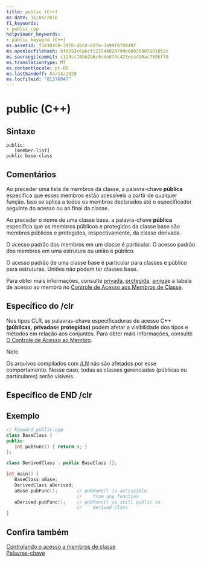 ```yaml
---
title: public (C++)
ms.date: 11/04/2016
f1_keywords:
- public_cpp
helpviewer_keywords:
- public keyword [C++]
ms.assetid: f3e10a59-39f6-4bcd-827e-3e99f8f89497
ms.openlocfilehash: bf8293c6a6cf12154b02979de08035807991052c
ms.sourcegitcommit: c123cc76bb2b6c5cde6f4c425ece420ac733bf70
ms.translationtype: MT
ms.contentlocale: pt-BR
ms.lasthandoff: 04/14/2020
ms.locfileid: "81376047"
---
```

# <a name="public-c"></a>public (C++)

## <a name="syntax"></a>Sintaxe

```
public:
   [member-list]
public base-class
```

## <a name="remarks"></a>Comentários

Ao preceder uma lista de membros da classe, a palavra-chave **pública** especifica que esses membros estão acessíveis a partir de qualquer função. Isso se aplica a todos os membros declarados até o especificador seguinte do acesso ou ao final da classe.

Ao preceder o nome de uma classe base, a palavra-chave **pública** especifica que os membros públicos e protegidos da classe base são membros públicos e protegidos, respectivamente, da classe derivada.

O acesso padrão dos membros em um classe é particular. O acesso padrão dos membros em uma estrutura ou união é público.

O acesso padrão de uma classe base é particular para classes e público para estruturas. Uniões não podem ter classes base.

Para obter mais informações, consulte [privada](../cpp/private-cpp.md), [protegida,](../cpp/protected-cpp.md) [amiga](../cpp/friend-cpp.md)e a tabela de acesso ao membro no [Controle de Acesso aos Membros de Classe](member-access-control-cpp.md).

## <a name="clr-specific"></a>Específico do /clr

Nos tipos CLR, as palavras-chave especificadoras de acesso C++**(públicas,** **privadas**e **protegidas)** podem afetar a visibilidade dos tipos e métodos em relação aos conjuntos. Para obter mais informações, consulte [O Controle de Acesso ao Membro](member-access-control-cpp.md).

> [!NOTE]
> Os arquivos compilados com [/LN](../build/reference/ln-create-msil-module.md) não são afetados por esse comportamento. Nesse caso, todas as classes gerenciadas (públicas ou particulares) serão visíveis.

## <a name="end-clr-specific"></a>Específico de END /clr

## <a name="example"></a>Exemplo

```cpp
// keyword_public.cpp
class BaseClass {
public:
   int pubFunc() { return 0; }
};

class DerivedClass : public BaseClass {};

int main() {
   BaseClass aBase;
   DerivedClass aDerived;
   aBase.pubFunc();       // pubFunc() is accessible
                          //    from any function
   aDerived.pubFunc();    // pubFunc() is still public in
                          //    derived class
}
```

## <a name="see-also"></a>Confira também

[Controlando o acesso a membros de classe](member-access-control-cpp.md)<br/>
[Palavras-chave](../cpp/keywords-cpp.md)
